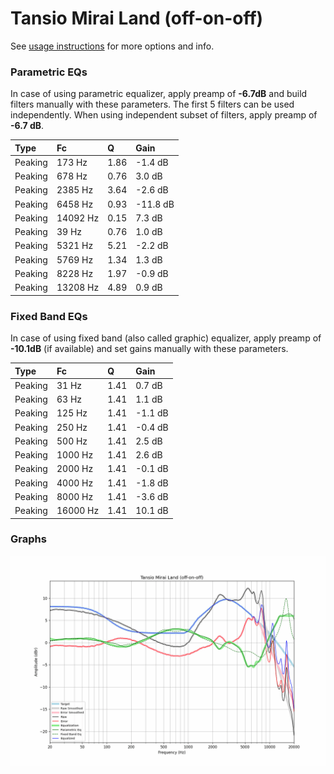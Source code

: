 # Tansio Mirai Land (off-on-off)
See [usage instructions](https://github.com/jaakkopasanen/AutoEq#usage) for more options and info.

### Parametric EQs
In case of using parametric equalizer, apply preamp of **-6.7dB** and build filters manually
with these parameters. The first 5 filters can be used independently.
When using independent subset of filters, apply preamp of **-6.7 dB**.

| Type    | Fc       |    Q | Gain     |
|:--------|:---------|:-----|:---------|
| Peaking | 173 Hz   | 1.86 | -1.4 dB  |
| Peaking | 678 Hz   | 0.76 | 3.0 dB   |
| Peaking | 2385 Hz  | 3.64 | -2.6 dB  |
| Peaking | 6458 Hz  | 0.93 | -11.8 dB |
| Peaking | 14092 Hz | 0.15 | 7.3 dB   |
| Peaking | 39 Hz    | 0.76 | 1.0 dB   |
| Peaking | 5321 Hz  | 5.21 | -2.2 dB  |
| Peaking | 5769 Hz  | 1.34 | 1.3 dB   |
| Peaking | 8228 Hz  | 1.97 | -0.9 dB  |
| Peaking | 13208 Hz | 4.89 | 0.9 dB   |

### Fixed Band EQs
In case of using fixed band (also called graphic) equalizer, apply preamp of **-10.1dB**
(if available) and set gains manually with these parameters.

| Type    | Fc       |    Q | Gain    |
|:--------|:---------|:-----|:--------|
| Peaking | 31 Hz    | 1.41 | 0.7 dB  |
| Peaking | 63 Hz    | 1.41 | 1.1 dB  |
| Peaking | 125 Hz   | 1.41 | -1.1 dB |
| Peaking | 250 Hz   | 1.41 | -0.4 dB |
| Peaking | 500 Hz   | 1.41 | 2.5 dB  |
| Peaking | 1000 Hz  | 1.41 | 2.6 dB  |
| Peaking | 2000 Hz  | 1.41 | -0.1 dB |
| Peaking | 4000 Hz  | 1.41 | -1.8 dB |
| Peaking | 8000 Hz  | 1.41 | -3.6 dB |
| Peaking | 16000 Hz | 1.41 | 10.1 dB |

### Graphs
![](./Tansio%20Mirai%20Land%20(off-on-off).png)